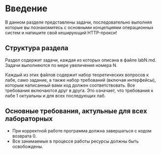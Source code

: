 # Введение

В данном разделе представлены задачи, последовательно выполняя которые вы познакомитесь
с основными концепциями операционных систем и напишите свой кеширующий HTTP-прокси!

## Структура раздела

Раздел содержит задачи, каждая из которых описана в файле labN.md. Задачи выполняются
по мере увеличения номера N.

Каждый из этих файлов содержит набор теоретических вопросов к лабе, само задание, а также набор
требований (включая интерфейсы), которым написанный вами код должен соответствовать. Все требования включаются друг
в друга. Это означает, что требования к лабе 1 октуальны и для всех последующих лаб.

## Основные требования, актульные для всех лабораторных

 - При корректной работе программа должна завершаться с кодом возврата 0.
 - Все занимаемые в процессе работы ресурсы должны быть освобождены.